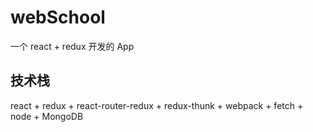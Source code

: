 # webSchool
一个 react + redux 开发的 App

## 技术栈
react + redux + react-router-redux + redux-thunk + webpack + fetch + node + MongoDB 